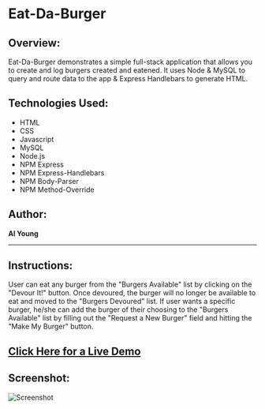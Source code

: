 # Eat-Da-Burger

## Overview:

Eat-Da-Burger demonstrates a simple full-stack application that allows you to create and log burgers created and eatened. It uses Node & MySQL to query and route data to the app & Express Handlebars to generate HTML.

## Technologies Used:
- HTML
- CSS
- Javascript
- MySQL
- Node.js
- NPM Express
- NPM Express-Handlebars
- NPM Body-Parser
- NPM Method-Override

## Author:

<strong>Al Young</strong>
<hr>

## Instructions:

User can eat any burger from the "Burgers Available" list by clicking on the "Devour It!" button.  Once devoured, the burger will no longer be available to eat and moved to the "Burgers Devoured" list.  If user wants a specific burger, he/she can add the burger of their choosing to the "Burgers Available" list by filling out the "Request a New Burger" field and hitting the "Make My Burger" button.  

## [Click Here for a Live Demo](https://desolate-cove-56952.herokuapp.com/)

## Screenshot:
            
 <img src="https://packleader206.github.io/burger/public/assets/img/screenshot.png" alt="Screenshot">
 
 <br>
